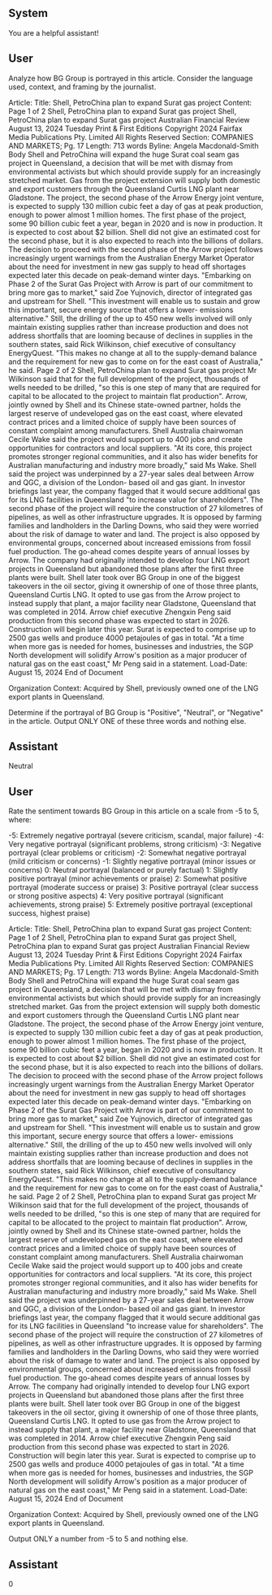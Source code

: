 ## System

You are a helpful assistant!

## User


Analyze how BG Group is portrayed in this article. Consider the language used, context, and framing by the journalist.

Article:
Title: Shell, PetroChina plan to expand Surat gas project
Content: Page 1 of 2
Shell, PetroChina plan to expand Surat gas project
Shell, PetroChina plan to expand Surat gas project
Australian Financial Review
August 13, 2024 Tuesday
Print & First Editions
Copyright 2024 Fairfax Media Publications Pty. Limited All Rights Reserved
Section: COMPANIES AND MARKETS; Pg. 17
Length: 713 words
Byline: Angela Macdonald-Smith
Body
Shell and PetroChina will expand the huge Surat coal seam gas project in Queensland, a decision that will be met 
with dismay from environmental activists but which should provide supply for an increasingly stretched market.
Gas from the project extension will supply both domestic and export customers through the Queensland Curtis LNG 
plant near Gladstone.
The project, the second phase of the Arrow Energy joint venture, is expected to supply 130 million cubic feet a day 
of gas at peak production, enough to power almost 1 million homes.
The first phase of the project, some 90 billion cubic feet a year, began in 2020 and is now in production. It is 
expected to cost about $2 billion. Shell did not give an estimated cost for the second phase, but it is also expected 
to reach into the billions of dollars.
The decision to proceed with the second phase of the Arrow project follows increasingly urgent warnings from the 
Australian Energy Market Operator about the need for investment in new gas supply to head off shortages 
expected later this decade on peak-demand winter days.
"Embarking on Phase 2 of the Surat Gas Project with Arrow is part of our commitment to bring more gas to 
market," said Zoe Yujnovich, director of integrated gas and upstream for Shell.
"This investment will enable us to sustain and grow this important, secure energy source that offers a lower-
emissions alternative."
Still, the drilling of the up to 450 new wells involved will only maintain existing supplies rather than increase 
production and does not address shortfalls that are looming because of declines in supplies in the southern states, 
said Rick Wilkinson, chief executive of consultancy EnergyQuest.
"This makes no change at all to the supply-demand balance and the requirement for new gas to come on for the 
east coast of Australia," he said.
Page 2 of 2
Shell, PetroChina plan to expand Surat gas project
Mr Wilkinson said that for the full development of the project, thousands of wells needed to be drilled, "so this is one 
step of many that are required for capital to be allocated to the project to maintain flat production".
Arrow, jointly owned by Shell and its Chinese state-owned partner, holds the largest reserve of undeveloped gas 
on the east coast, where elevated contract prices and a limited choice of supply have been sources of constant 
complaint among manufacturers.
Shell Australia chairwoman Cecile Wake said the project would support up to 400 jobs and create opportunities for 
contractors and local suppliers.
"At its core, this project promotes stronger regional communities, and it also has wider benefits for Australian 
manufacturing and industry more broadly," said Ms Wake.
Shell said the project was underpinned by a 27-year sales deal between Arrow and QGC, a division of the London-
based oil and gas giant. In investor briefings last year, the company flagged that it would secure additional gas for 
its LNG facilities in Queensland "to increase value for shareholders". The second phase of the project will require 
the construction of 27 kilometres of pipelines, as well as other infrastructure upgrades.
It is opposed by farming families and landholders in the Darling Downs, who said they were worried about the risk 
of damage to water and land. The project is also opposed by environmental groups, concerned about increased 
emissions from fossil fuel production.
The go-ahead comes despite years of annual losses by Arrow. The company had originally intended to develop four 
LNG export projects in Queensland but abandoned those plans after the first three plants were built.
Shell later took over BG Group in one of the biggest takeovers in the oil sector, giving it ownership of one of those 
three plants, Queensland Curtis LNG.
It opted to use gas from the Arrow project to instead supply that plant, a major facility near Gladstone, Queensland 
that was completed in 2014.
Arrow chief executive Zhengxin Peng said production from this second phase was expected to start in 2026. 
Construction will begin later this year. Surat is expected to comprise up to 2500 gas wells and produce 4000 
petajoules of gas in total.
"At a time when more gas is needed for homes, businesses and industries, the SGP North development will solidify 
Arrow's position as a major producer of natural gas on the east coast," Mr Peng said in a statement.
Load-Date: August 15, 2024
End of Document

Organization Context: Acquired by Shell, previously owned one of the LNG export plants in Queensland.

Determine if the portrayal of BG Group is "Positive", "Neutral", or "Negative" in the article.
Output ONLY ONE of these three words and nothing else.


## Assistant

Neutral

## User


Rate the sentiment towards BG Group in this article on a scale from -5 to 5, where:

-5: Extremely negative portrayal (severe criticism, scandal, major failure)
-4: Very negative portrayal (significant problems, strong criticism)
-3: Negative portrayal (clear problems or criticism)
-2: Somewhat negative portrayal (mild criticism or concerns)
-1: Slightly negative portrayal (minor issues or concerns)
0: Neutral portrayal (balanced or purely factual)
1: Slightly positive portrayal (minor achievements or praise)
2: Somewhat positive portrayal (moderate success or praise)
3: Positive portrayal (clear success or strong positive aspects)
4: Very positive portrayal (significant achievements, strong praise)
5: Extremely positive portrayal (exceptional success, highest praise)

Article:
Title: Shell, PetroChina plan to expand Surat gas project
Content: Page 1 of 2
Shell, PetroChina plan to expand Surat gas project
Shell, PetroChina plan to expand Surat gas project
Australian Financial Review
August 13, 2024 Tuesday
Print & First Editions
Copyright 2024 Fairfax Media Publications Pty. Limited All Rights Reserved
Section: COMPANIES AND MARKETS; Pg. 17
Length: 713 words
Byline: Angela Macdonald-Smith
Body
Shell and PetroChina will expand the huge Surat coal seam gas project in Queensland, a decision that will be met 
with dismay from environmental activists but which should provide supply for an increasingly stretched market.
Gas from the project extension will supply both domestic and export customers through the Queensland Curtis LNG 
plant near Gladstone.
The project, the second phase of the Arrow Energy joint venture, is expected to supply 130 million cubic feet a day 
of gas at peak production, enough to power almost 1 million homes.
The first phase of the project, some 90 billion cubic feet a year, began in 2020 and is now in production. It is 
expected to cost about $2 billion. Shell did not give an estimated cost for the second phase, but it is also expected 
to reach into the billions of dollars.
The decision to proceed with the second phase of the Arrow project follows increasingly urgent warnings from the 
Australian Energy Market Operator about the need for investment in new gas supply to head off shortages 
expected later this decade on peak-demand winter days.
"Embarking on Phase 2 of the Surat Gas Project with Arrow is part of our commitment to bring more gas to 
market," said Zoe Yujnovich, director of integrated gas and upstream for Shell.
"This investment will enable us to sustain and grow this important, secure energy source that offers a lower-
emissions alternative."
Still, the drilling of the up to 450 new wells involved will only maintain existing supplies rather than increase 
production and does not address shortfalls that are looming because of declines in supplies in the southern states, 
said Rick Wilkinson, chief executive of consultancy EnergyQuest.
"This makes no change at all to the supply-demand balance and the requirement for new gas to come on for the 
east coast of Australia," he said.
Page 2 of 2
Shell, PetroChina plan to expand Surat gas project
Mr Wilkinson said that for the full development of the project, thousands of wells needed to be drilled, "so this is one 
step of many that are required for capital to be allocated to the project to maintain flat production".
Arrow, jointly owned by Shell and its Chinese state-owned partner, holds the largest reserve of undeveloped gas 
on the east coast, where elevated contract prices and a limited choice of supply have been sources of constant 
complaint among manufacturers.
Shell Australia chairwoman Cecile Wake said the project would support up to 400 jobs and create opportunities for 
contractors and local suppliers.
"At its core, this project promotes stronger regional communities, and it also has wider benefits for Australian 
manufacturing and industry more broadly," said Ms Wake.
Shell said the project was underpinned by a 27-year sales deal between Arrow and QGC, a division of the London-
based oil and gas giant. In investor briefings last year, the company flagged that it would secure additional gas for 
its LNG facilities in Queensland "to increase value for shareholders". The second phase of the project will require 
the construction of 27 kilometres of pipelines, as well as other infrastructure upgrades.
It is opposed by farming families and landholders in the Darling Downs, who said they were worried about the risk 
of damage to water and land. The project is also opposed by environmental groups, concerned about increased 
emissions from fossil fuel production.
The go-ahead comes despite years of annual losses by Arrow. The company had originally intended to develop four 
LNG export projects in Queensland but abandoned those plans after the first three plants were built.
Shell later took over BG Group in one of the biggest takeovers in the oil sector, giving it ownership of one of those 
three plants, Queensland Curtis LNG.
It opted to use gas from the Arrow project to instead supply that plant, a major facility near Gladstone, Queensland 
that was completed in 2014.
Arrow chief executive Zhengxin Peng said production from this second phase was expected to start in 2026. 
Construction will begin later this year. Surat is expected to comprise up to 2500 gas wells and produce 4000 
petajoules of gas in total.
"At a time when more gas is needed for homes, businesses and industries, the SGP North development will solidify 
Arrow's position as a major producer of natural gas on the east coast," Mr Peng said in a statement.
Load-Date: August 15, 2024
End of Document

Organization Context: Acquired by Shell, previously owned one of the LNG export plants in Queensland.

Output ONLY a number from -5 to 5 and nothing else.


## Assistant

0

